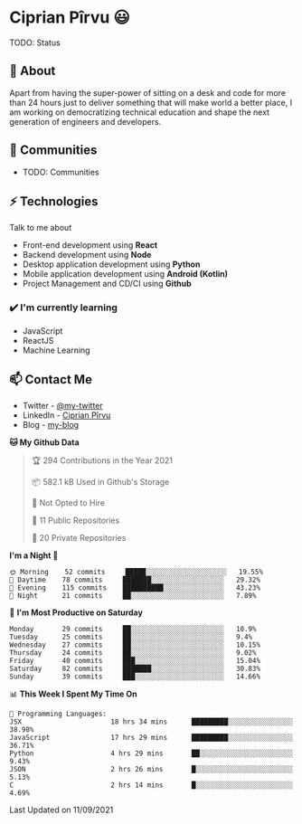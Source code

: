 # Ciprian Pîrvu 😃

TODO: Status

## 🧐 About

Apart from having the super-power of sitting on a desk and code for more than 24 hours just to deliver something that will make world a better place, I am working on democratizing technical education and shape the next generation of engineers and developers.

## 👯 Communities

-   TODO: Communities

## ⚡ Technologies

Talk to me about

-   Front-end development using **React**
-   Backend development using **Node**
-   Desktop application development using **Python**
-   Mobile application development using **Android (Kotlin)**
-   Project Management and CD/CI using **Github**

### ✔️ I'm currently learning

-   JavaScript
-   ReactJS
-   Machine Learning

## 📫 Contact Me

-   Twitter - [@my-twitter]()
-   LinkedIn - [Ciprian Pîrvu](https://www.linkedin.com/in/p%C3%AErvu-ciprian-cristian-4415991b1/)
-   Blog - [my-blog]()

<!--START_SECTION:waka-->
**🐱 My Github Data** 

> 🏆 294 Contributions in the Year 2021
 > 
> 📦 582.1 kB Used in Github's Storage 
 > 
> 🚫 Not Opted to Hire
 > 
> 📜 11 Public Repositories 
 > 
> 🔑 20 Private Repositories  
 > 
**I'm a Night 🦉** 

```text
🌞 Morning    52 commits     █████░░░░░░░░░░░░░░░░░░░░   19.55% 
🌆 Daytime    78 commits     ███████░░░░░░░░░░░░░░░░░░   29.32% 
🌃 Evening    115 commits    ██████████░░░░░░░░░░░░░░░   43.23% 
🌙 Night      21 commits     ██░░░░░░░░░░░░░░░░░░░░░░░   7.89%

```
📅 **I'm Most Productive on Saturday** 

```text
Monday       29 commits     ██░░░░░░░░░░░░░░░░░░░░░░░   10.9% 
Tuesday      25 commits     ██░░░░░░░░░░░░░░░░░░░░░░░   9.4% 
Wednesday    27 commits     ██░░░░░░░░░░░░░░░░░░░░░░░   10.15% 
Thursday     24 commits     ██░░░░░░░░░░░░░░░░░░░░░░░   9.02% 
Friday       40 commits     ███░░░░░░░░░░░░░░░░░░░░░░   15.04% 
Saturday     82 commits     ███████░░░░░░░░░░░░░░░░░░   30.83% 
Sunday       39 commits     ███░░░░░░░░░░░░░░░░░░░░░░   14.66%

```


📊 **This Week I Spent My Time On** 

```text
💬 Programming Languages: 
JSX                      18 hrs 34 mins      █████████░░░░░░░░░░░░░░░░   38.98% 
JavaScript               17 hrs 29 mins      █████████░░░░░░░░░░░░░░░░   36.71% 
Python                   4 hrs 29 mins       ██░░░░░░░░░░░░░░░░░░░░░░░   9.43% 
JSON                     2 hrs 26 mins       █░░░░░░░░░░░░░░░░░░░░░░░░   5.13% 
C                        2 hrs 14 mins       █░░░░░░░░░░░░░░░░░░░░░░░░   4.69%

```


 Last Updated on 11/09/2021
<!--END_SECTION:waka-->
